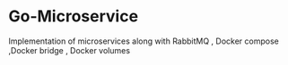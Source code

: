 # Go-Microservice
Implementation of microservices along with RabbitMQ , Docker compose ,Docker bridge , Docker volumes
